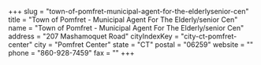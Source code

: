 +++
slug = "town-of-pomfret-municipal-agent-for-the-elderlysenior-cen"
title = "Town of Pomfret - Municipal Agent For The Elderly/senior Cen"
name = "Town of Pomfret - Municipal Agent For The Elderly/senior Cen"
address = "207 Mashamoquet Road"
cityIndexKey = "city-ct-pomfret-center"
city = "Pomfret Center"
state = "CT"
postal = "06259"
website = ""
phone = "860-928-7459"
fax = ""
+++
